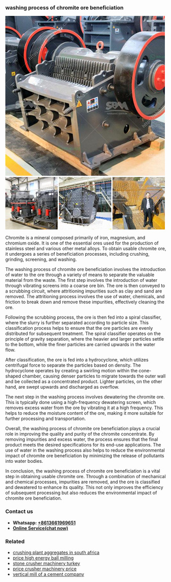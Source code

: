 <h3>washing process of chromite ore beneficiation</h3><img src='1704951372.jpg' alt=''><p>Chromite is a mineral composed primarily of iron, magnesium, and chromium oxide. It is one of the essential ores used for the production of stainless steel and various other metal alloys. To obtain usable chromite ore, it undergoes a series of beneficiation processes, including crushing, grinding, screening, and washing.</p><p>The washing process of chromite ore beneficiation involves the introduction of water to the ore through a variety of means to separate the valuable material from the waste. The first step involves the introduction of water through vibrating screens into a coarse ore bin. The ore is then conveyed to a scrubbing circuit, where attritioning impurities such as clay and sand are removed. The attritioning process involves the use of water, chemicals, and friction to break down and remove these impurities, effectively cleaning the ore.</p><p>Following the scrubbing process, the ore is then fed into a spiral classifier, where the slurry is further separated according to particle size. This classification process helps to ensure that the ore particles are evenly distributed for subsequent treatment. The spiral classifier operates on the principle of gravity separation, where the heavier and larger particles settle to the bottom, while the finer particles are carried upwards in the water flow.</p><p>After classification, the ore is fed into a hydrocyclone, which utilizes centrifugal force to separate the particles based on density. The hydrocyclone operates by creating a swirling motion within the cone-shaped chamber, causing denser particles to migrate towards the outer wall and be collected as a concentrated product. Lighter particles, on the other hand, are swept upwards and discharged as overflow.</p><p>The next step in the washing process involves dewatering the chromite ore. This is typically done using a high-frequency dewatering screen, which removes excess water from the ore by vibrating it at a high frequency. This helps to reduce the moisture content of the ore, making it more suitable for further processing and transportation.</p><p>Overall, the washing process of chromite ore beneficiation plays a crucial role in improving the quality and purity of the chromite concentrate. By removing impurities and excess water, the process ensures that the final product meets the desired specifications for its end-use applications. The use of water in the washing process also helps to reduce the environmental impact of chromite ore beneficiation by minimizing the release of pollutants into water bodies.</p><p>In conclusion, the washing process of chromite ore beneficiation is a vital step in obtaining usable chromite ore. Through a combination of mechanical and chemical processes, impurities are removed, and the ore is classified and dewatered to enhance its quality. This not only improves the efficiency of subsequent processing but also reduces the environmental impact of chromite ore beneficiation.</p><h3>Contact us</h3><ul><li><strong>Whatsapp:&nbsp;<a href="https://wa.me/8613661969651">+8613661969651</a></strong></li><li><a href="https://swt.shibang-china.com/?git&amp;zhl&amp;washing process of chromite ore beneficiation"><strong>Online Service(chat now)</strong></a></li></ul><h3>Related</h3><ul><li><a href='crushing plant aggregates in south africa.md'>crushing plant aggregates in south africa</a></li><li><a href='price high energy ball milling.md'>price high energy ball milling</a></li><li><a href='stone crusher machinery turkey.md'>stone crusher machinery turkey</a></li><li><a href='price crusher machinery price.md'>price crusher machinery price</a></li><li><a href='vertical mill of a cement company.md'>vertical mill of a cement company</a></li></ul>